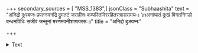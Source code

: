 +++
secondary_sources = [ "MSS_1383",]
jsonClass = "Subhaashita"
text = "अनिद्रो दुःस्वप्नः प्रपतनमनद्रि द्रुमतटं जराहीनः कम्पस्तिमिररहितस्त्राससमयः।  \nअनाघातं दुःखं विगतनिगडो बन्धनविधिः सजीवं जन्तूनां मरणमवनीशाश्रयरसः॥"
title = "अनिद्रो दुःस्वप्नः"

+++

<details><summary>Text</summary>

अनिद्रो दुःस्वप्नः प्रपतनमनद्रि द्रुमतटं जराहीनः कम्पस्तिमिररहितस्त्राससमयः।  
अनाघातं दुःखं विगतनिगडो बन्धनविधिः सजीवं जन्तूनां मरणमवनीशाश्रयरसः॥
</details>
